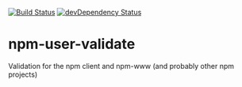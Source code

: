 [![Build Status](https://travis-ci.org/npm/npm-user-validate.png?branch=master)](https://travis-ci.org/npm/npm-user-validate)
[![devDependency Status](https://david-dm.org/npm/npm-user-validate/dev-status.png)](https://david-dm.org/npm/npm-user-validate#info=devDependencies)

# npm-user-validate

Validation for the npm client and npm-www (and probably other npm projects)
